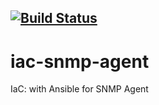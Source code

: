 [![Build Status](https://travis-ci.org/wluisaraujo/iac-snmp-agent.svg?branch=master)](https://travis-ci.org/wluisaraujo/iac-snmp-agent)
---

# iac-snmp-agent
IaC: with Ansible for SNMP Agent
